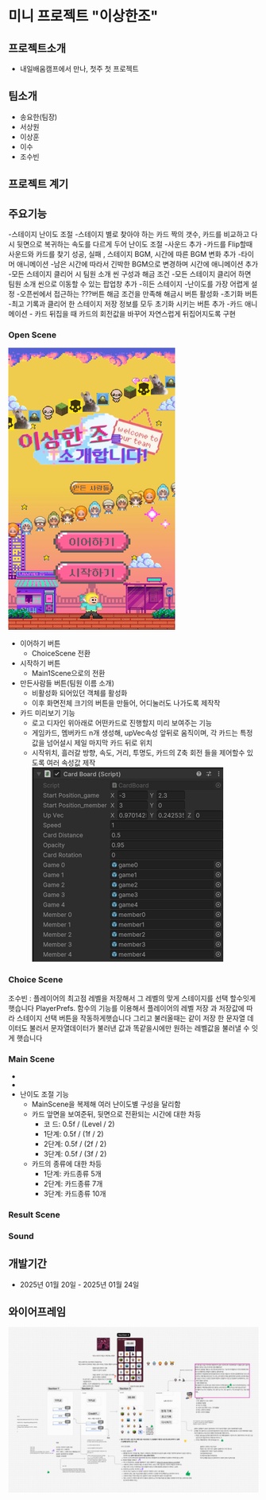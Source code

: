 # 미니 프로젝트 "이상한조"


## 프로젝트소개
- 내일배움캠프에서 만나, 첫주 첫 프로젝트


## 팀소개
- 송요한(팀장)
- 서상원
- 이상훈
- 이수
- 조수빈

## 프로젝트 계기


## 주요기능
-스테이지 난이도 조절
    -스테이지 별로 찾아야 하는 카드 짝의 갯수, 카드를 비교하고 다시 뒷면으로 복귀하는 속도를 다르게 두어 난이도 조절
-사운드 추가
    -카드를 Flip할때 사운드와 카드를 찾기 성공, 실패 , 스테이지 BGM, 시간에 따른 BGM 변화 추가
-타이머 애니메이션
    -남은 시간에 따라서 긴박한 BGM으로 변경하며 시간에 애니메이션 추가
-모든 스테이지 클리어 시 팀원 소개 씬 구성과 해금 조건 
    -모든 스테이지 클리어 하면 팀원 소개 씬으로 이동할 수 있는 팝업창 추가 
-히든 스테이지
    -난이도를 가장 어렵게 설정
    -오픈씬에서 접근하는 ???버튼 해금 조건을 만족해 해금시 버튼 활성화
-초기화 버튼
    -최고 기록과 클리어 한 스테이지 저장 정보를 모두 초기화 시키는 버튼 추가
-카드 애니메이션
    - 카드 뒤집을 때 카드의 회전값을 바꾸어 자연스럽게 뒤집어지도록 구현

### **Open Scene**
![alt text](Images/OpenScene.png)

- 이어하기 버튼
    - ChoiceScene 전환
- 시작하기 버튼
    - Main1Scene으로의 전환
- 만든사람들 버튼(팀원 이름 소개)
    - 비활성화 되어있던 객체를 활성화
    - 이후 화면전체 크기의 버튼을 만들어, 어디눌러도 나가도록 제작작
- 카드 미리보기 기능
    - 로고 디자인 위아래로 어떤카드로 진행할지 미리 보여주는 기능
    - 게임카드, 멤버카드 n개 생성해, upVec속성 앞뒤로 움직이며, 각 카드는 특정 값을 넘어설시 제일 마지막 카드 뒤로 위치
    - 시작위치, 흘러갈 방향, 속도, 거리, 투명도, 카드의 Z축 회전 들을 제어할수 있도록 여러 속성값 제작
    ![alt text](Images/CardBoard.png)


### **Choice Scene**
조수빈 : 플레이어의 최고점 레벨을 저장해서 그 레벨의 맞게 스테이지를 선택 할수잇게 햇습니다
PlayerPrefs. 함수의 기능를 이용해서 플레이어의 레벨 저장 과 저장값에 따라 스테이지 선택 버튼을 작동하게햇습니다
그리고 불러올때는 같이 저장 한 문자열 데이터도 불러서 문자열데이터가 불러낸 값과 똑같을시에만 원하는 레벨값을 불러낼 수 잇게 햇습니다

### **Main Scene**
- 
- 
- 난이도 조절 기능
    - MainScene을 복제해 여러 난이도별 구성을 달리함
    - 카드 앞면을 보여준뒤, 뒷면으로 전환되는 시간에 대한 차등
        - 코 드: 0.5f / (Level / 2)
        - 1단계: 0.5f / (1f / 2) 
        - 2단계: 0.5f / (2f / 2) 
        - 3단계: 0.5f / (3f / 2) 
    - 카드의 종류에 대한 차등
        - 1단계: 카드종류 5개
        - 2단계: 카드종류 7개
        - 3단계: 카드종류 10개

### **Result Scene**


### **Sound**

## 개발기간
- 2025년 01월 20일 - 2025년 01월 24일


## 와이어프레임

![alt text](Images/wireframe.png)
